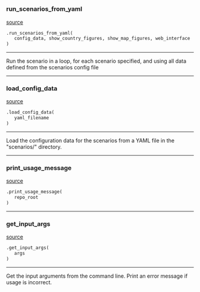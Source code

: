#


### run_scenarios_from_yaml
[source](https://github.com/allfed/allfed-integrated-model/blob/master/src/scenarios/run_scenarios_from_yaml.py/#L44)
```python
.run_scenarios_from_yaml(
   config_data, show_country_figures, show_map_figures, web_interface
)
```

---
Run the scenario in a loop, for each scenario specified, and using all data defined from the scenarios config file

----


### load_config_data
[source](https://github.com/allfed/allfed-integrated-model/blob/master/src/scenarios/run_scenarios_from_yaml.py/#L91)
```python
.load_config_data(
   yaml_filename
)
```

---
Load the configuration data for the scenarios from a YAML file in the "scenarios/" directory.

----


### print_usage_message
[source](https://github.com/allfed/allfed-integrated-model/blob/master/src/scenarios/run_scenarios_from_yaml.py/#L104)
```python
.print_usage_message(
   repo_root
)
```


----


### get_input_args
[source](https://github.com/allfed/allfed-integrated-model/blob/master/src/scenarios/run_scenarios_from_yaml.py/#L118)
```python
.get_input_args(
   args
)
```

---
Get the input arguments from the command line.
Print an error message if usage is incorrect.
